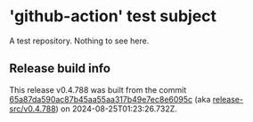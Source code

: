 # 'github-action' test subject

A test repository. Nothing to see here.


## Release build info

This release v0.4.788 was built from the commit [65a87da590ac87b45aa55aa317b49e7ec8e6095c](https://github.com/kattecon/gh-release-test-ga/tree/65a87da590ac87b45aa55aa317b49e7ec8e6095c) (aka [release-src/v0.4.788](https://github.com/kattecon/gh-release-test-ga/tree/release-src/v0.4.788)) on 2024-08-25T01:23:26.732Z.
        
